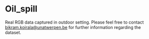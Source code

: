 # Oil_spill
Real RGB data captured in outdoor setting. 
Please feel free to contact bikram.koirala@unatwerpen.be for further information regarding the dataset.
